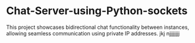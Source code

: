 # Chat-Server-using-Python-sockets
This project showcases bidirectional chat functionality between instances, allowing seamless communication using private IP addresses.  jkj
njjjjjjjj
